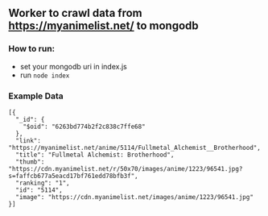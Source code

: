## Worker to crawl data from https://myanimelist.net/ to mongodb

### How to run:
- set your mongodb uri in index.js
- run `node index`

### Example Data
```
[{
  "_id": {
    "$oid": "6263bd774b2f2c838c7ffe68"
  },
  "link": "https://myanimelist.net/anime/5114/Fullmetal_Alchemist__Brotherhood",
  "title": "Fullmetal Alchemist: Brotherhood",
  "thumb": "https://cdn.myanimelist.net/r/50x70/images/anime/1223/96541.jpg?s=faffcb677a5eacd17bf761edd78bfb3f",
  "ranking": "1",
  "id": "5114",
  "image": "https://cdn.myanimelist.net/images/anime/1223/96541.jpg"
}]
```

